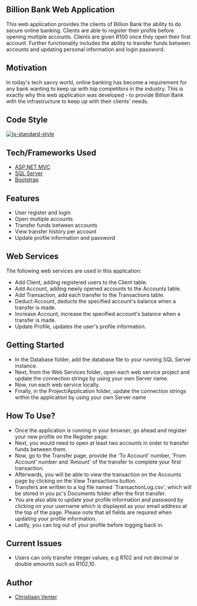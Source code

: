 ## Billion Bank Web Application
This web application provides the clients of Billion Bank the ability to do secure online banking. Clients are able to register their profile before opening multiple accounts. Clients are given R100 once they open their first account. Further functionality includes the ability to transfer funds between accounts and updating personal information and login password.

## Motivation
In today's tech savvy world, online banking has become a requirement for any bank wanting to keep up with top competitors in the industry. This is exactly why this web application was developed - to provide Billion Bank with the infrastructure to keep up with their clients' needs.

## Code Style
[![js-standard-style](https://img.shields.io/badge/code%20style-standard-brightgreen.svg?style=flat)](https://github.com/feross/standard)

## Tech/Frameworks Used
- [ASP.NET MVC](https://dotnet.microsoft.com/apps/aspnet/mvc)
- [SQL Server](https://www.microsoft.com/en-us/sql-server/sql-server-2019)
- [Bootstrap](https://getbootstrap.com/)

## Features
- User register and login
- Open multiple accounts
- Transfer funds between accounts
- View transfer history per account
- Update profile information and password

## Web Services
The following web services are used in this application:
- Add Client, adding registered users to the Client table.
- Add Account, adding newly opened accounts to the Accounts table.
- Add Transaction, add each transfer to the Transactions table.
- Deduct Account, deducts the specified account's balance when a transfer is made.
- Increase Account, increase the specified account's balance when a transfer is made.
- Update Profile, updates the user's profile information.

## Getting Started
- In the Database folder, add the database file to your running SQL Server instance.
- Next, from the Web Services folder, open each web service project and update the connection strings by using your own Server name.
- Now, run each web service locally.
- Finally, in the Project/Application folder, update the connection strings within the application by using your own Server name

## How To Use?
- Once the application is running in your browser, go ahead and register your new profile on the Register page.
- Next, you would need to open at least two accounts in order to transfer funds between them.
- Now, go to the Transfer page, provide the 'To Account' number, 'From Account' number and 'Amount' of the transfer to complete your first transaction. 
- Afterwards, you will be able to view the transaction on the Accounts page by clicking on the View Transactions button.
- Transfers are written to a log file named 'TransactionLog.csv', which will be stored in you pc's Documents folder after the first transfer.
- You are also able to update your profile information and password by clicking on your username which is displayed as your email address at the top of the page. Please note that all fields are required when updating your profile information.
- Lastly, you can log out of your profile before logging back in.

## Current Issues
- Users can only transfer integer values, e.g R102 and not decimal or double amounts such as R102,10.

## Author
- [Christiaan Venter](https://www.github.com/codecventer)
